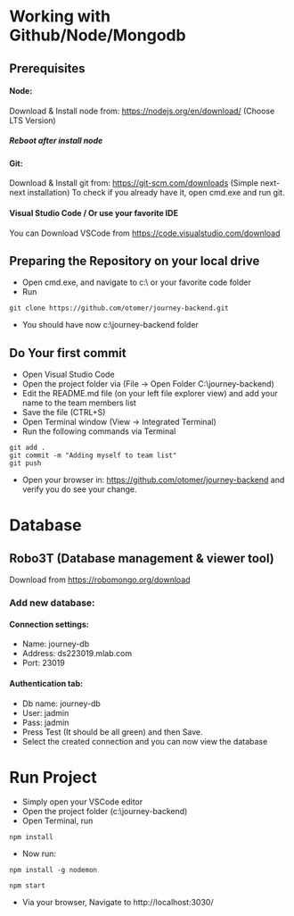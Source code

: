 # Working with Github/Node/Mongodb

## Prerequisites
#### Node:
Download & Install node from: https://nodejs.org/en/download/ (Choose LTS Version)
##### Reboot after install node
#### Git: 
Download & Install git from: https://git-scm.com/downloads (Simple next-next installation) To check if you already have it, open cmd.exe and run git.
#### Visual Studio Code / Or use your favorite IDE
You can Download VSCode from https://code.visualstudio.com/download 

## Preparing the Repository on your local drive
* Open cmd.exe, and navigate to c:\ or your favorite code folder
* Run
```
git clone https://github.com/otomer/journey-backend.git
```
* You should have now c:\journey-backend folder

## Do Your first commit
* Open Visual Studio Code
* Open the project folder via (File → Open Folder C:\journey-backend)
* Edit the README.md file (on your left file explorer view) and add your name to the team members list
* Save the file (CTRL+S)
* Open Terminal window (View → Integrated Terminal)
* Run the following commands via Terminal
```
git add .
git commit -m "Adding myself to team list"
git push
```
* Open your browser in: https://github.com/otomer/journey-backend and verify you do see your change.

# Database 
## Robo3T (Database management & viewer tool)
Download from https://robomongo.org/download

### Add new database: 
#### Connection settings:
* Name: journey-db
* Address: ds223019.mlab.com
* Port: 23019
#### Authentication tab:
* Db name: journey-db
* User: jadmin
* Pass: jadmin
* Press Test (It should be all green) and then Save.
* Select the created connection and you can now view the database

# Run Project
* Simply open your VSCode editor
* Open the project folder (c:\journey-backend)
* Open Terminal, run
```
npm install
```
* Now run:
```
npm install -g nodemon
```
``` 
npm start
````
* Via your browser, Navigate to http://localhost:3030/
 
